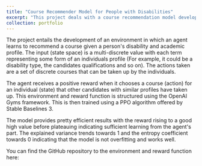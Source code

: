 ```yaml
---
title: "Course Recommender Model for People with Disabilities"
excerpt: "This project deals with a course recommendation model developed using reinforcement learning to improve the employability of people with disabilities.<br/><img src='/images/project1.jpg' width='50%'>"
collection: portfolio
---
```


The project entails the development of an environment in which an agent learns to recommend a course given a person's disability and academic profile. The input (state space) is a multi-discrete value with each term representing some form of an individuals profile (For example, it could be a disability type, the candidates qualifications and so on). The actions taken are a set of discrete courses that can be taken up by the individuals.

The agent receives a positive reward when it chooses a course (action) for an individual (state) that other candidates with similar profiles have taken up. This environment and reward function is structured using the OpenAI Gyms framework. This is then trained using a PPO algorithm offered by Stable Baselines 3.

The model provides pretty efficient results with the reward rising to a good high value before plateauing indicating sufficient learning from the agent's part. The explained variance trends towards 1 and the entropy coefficient towards 0 indicating that the model is not overfitting and works well. 

You can find the GitHub repository to the environment and reward function here: 
